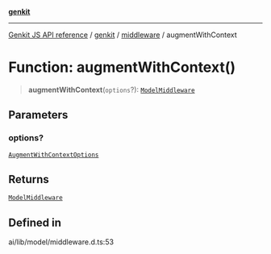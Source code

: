 [**genkit**](../../README.md)

***

[Genkit JS API reference](../../../README.md) / [genkit](../../README.md) / [middleware](../README.md) / augmentWithContext

# Function: augmentWithContext()

> **augmentWithContext**(`options`?): [`ModelMiddleware`](../../model/type-aliases/ModelMiddleware.md)

## Parameters

### options?

[`AugmentWithContextOptions`](../interfaces/AugmentWithContextOptions.md)

## Returns

[`ModelMiddleware`](../../model/type-aliases/ModelMiddleware.md)

## Defined in

ai/lib/model/middleware.d.ts:53
